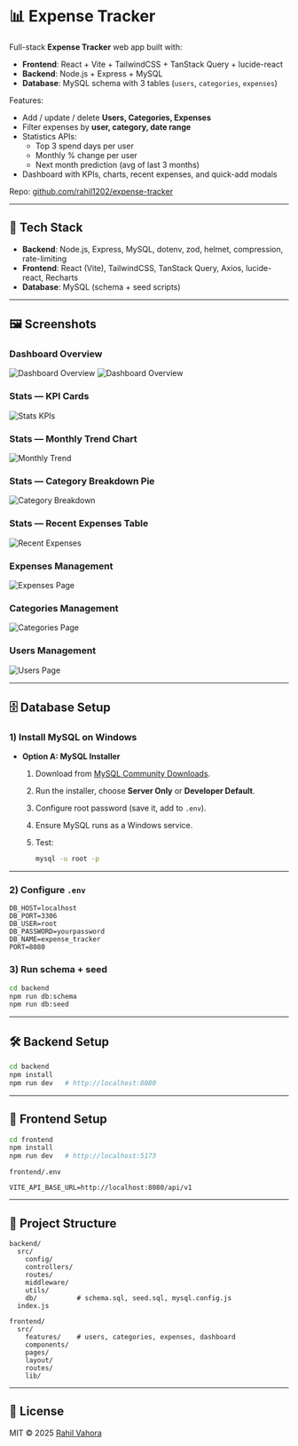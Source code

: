 # 📊 Expense Tracker

Full-stack **Expense Tracker** web app built with:

* **Frontend**: React + Vite + TailwindCSS + TanStack Query + lucide-react
* **Backend**: Node.js + Express + MySQL
* **Database**: MySQL schema with 3 tables (`users`, `categories`, `expenses`)

Features:

* Add / update / delete **Users, Categories, Expenses**
* Filter expenses by **user, category, date range**
* Statistics APIs:
  * Top 3 spend days per user
  * Monthly % change per user
  * Next month prediction (avg of last 3 months)
* Dashboard with KPIs, charts, recent expenses, and quick-add modals

Repo: [github.com/rahil1202/expense-tracker](https://github.com/rahil1202/expense-tracker)

---

## 🚀 Tech Stack

* **Backend**: Node.js, Express, MySQL, dotenv, zod, helmet, compression, rate-limiting
* **Frontend**: React (Vite), TailwindCSS, TanStack Query, Axios, lucide-react, Recharts
* **Database**: MySQL (schema + seed scripts)

---

## 🖼 Screenshots

### Dashboard Overview

![Dashboard Overview](./screenshots/dashboard01.png)
![Dashboard Overview](./screenshots/dashboard02.png)

### Stats — KPI Cards

![Stats KPIs](./screenshots/kpi-card.png)

### Stats — Monthly Trend Chart

![Monthly Trend](./screenshots/monthly-spendtrends.png)

### Stats — Category Breakdown Pie

![Category Breakdown](./screenshots/categorybreakdown.png)

### Stats — Recent Expenses Table

![Recent Expenses](./screenshots/recentexpenses.png)

### Expenses Management

![Expenses Page](./screenshots/expense-page.png)

### Categories Management

![Categories Page](./screenshots/categories-page.png)

### Users Management

![Users Page](./screenshots/users-page.png)

---

## 🗄 Database Setup

### 1) Install MySQL on Windows

* **Option A: MySQL Installer**

  1. Download from [MySQL Community Downloads](https://dev.mysql.com/downloads/installer/).
  2. Run the installer, choose **Server Only** or **Developer Default**.
  3. Configure root password (save it, add to `.env`).
  4. Ensure MySQL runs as a Windows service.
  5. Test:

     ```bash
     mysql -u root -p
     ```

---

### 2) Configure `.env`

```env
DB_HOST=localhost
DB_PORT=3306
DB_USER=root
DB_PASSWORD=yourpassword
DB_NAME=expense_tracker
PORT=8080
```

### 3) Run schema + seed

```bash
cd backend
npm run db:schema
npm run db:seed
```

---

## 🛠 Backend Setup

```bash
cd backend
npm install
npm run dev   # http://localhost:8080
```

---

## 🎨 Frontend Setup

```bash
cd frontend
npm install
npm run dev   # http://localhost:5173
```

`frontend/.env`

```env
VITE_API_BASE_URL=http://localhost:8080/api/v1
```

---

## 📂 Project Structure

```
backend/
  src/
    config/
    controllers/
    routes/
    middleware/
    utils/
    db/          # schema.sql, seed.sql, mysql.config.js
  index.js

frontend/
  src/
    features/    # users, categories, expenses, dashboard
    components/
    pages/
    layout/
    routes/
    lib/
```

---

## 📜 License

MIT © 2025 [Rahil Vahora](https://github.com/rahil1202)
